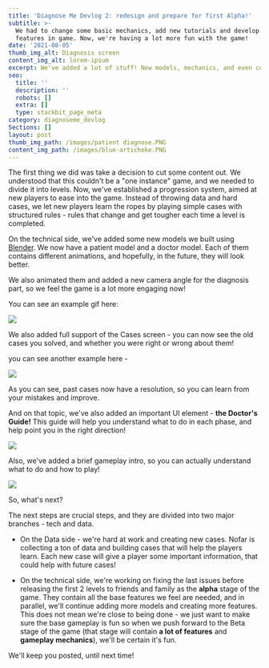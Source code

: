 ```yaml
---
title: 'Diagnose Me Devlog 2: redesign and prepare for first Alpha!'
subtitle: >-
  We had to change some basic mechanics, add new tutorials and develop important
  features in game. Now, we're having a lot more fun with the game!
date: '2021-08-05'
thumb_img_alt: Diagnosis screen
content_img_alt: lorem-ipsum
excerpt: We've added a lot of stuff! New models, mechanics, and even cool animations!
seo:
  title: ''
  description: ''
  robots: []
  extra: []
  type: stackbit_page_meta
category: diagnoseme_devlog
Sections: []
layout: post
thumb_img_path: /images/patient diagnose.PNG
content_img_path: /images/blue-artichoke.PNG
---
```

The first thing we did was take a decision to cut some content out. We understood that this couldn't be a "one instance" game, and we needed to divide it into levels. Now, we've established a progression system, aimed at new players to ease into the game. Instead of throwing data and hard cases, we let new players learn the ropes by playing simple cases with structured rules - rules that change and get tougher each time a level is completed.

On the technical side, we've added some new models we built using [Blender](https://www.blender.org/).  We now have a patient model and a doctor model. Each of them contains different animations, and hopefully, in the future, they will look better.

We also animated them and added a new camera angle for the diagnosis part, so we feel the game is a lot more engaging now!

You can see an example gif here:

![](/images/ezgif-2-02f81099a780.gif)

We also added full support of the Cases screen - you can now see the old cases you solved, and whether you were right or wrong about them!

you can see another example here -

![](/images/magenta-triceratops.gif)

As you can see, past cases now have a resolution, so you can learn from your mistakes and improve.

And on that topic, we've also added an important UI element - **the Doctor's Guide!**
This guide will help you understand what to do in each phase, and help point you in the right direction!

![](/images/guide.PNG)

Also, we've added a brief gameplay intro, so you can actually understand what to do and how to play!

![](/images/about.png)



So, what's next?

The next steps are crucial steps, and they are divided into two major branches - tech and data.

*   On the Data side - we're hard at work and creating new cases. Nofar is collecting a ton of data and building cases that will help the players learn. Each new case will give a player some important information, that could help with future cases!

*   On the technical side, we're working on fixing the last issues before releasing the first 2 levels to friends and family as the **alpha** stage of the game. They contain all the base features we feel are needed, and in parallel, we'll continue adding more models and creating more features. This does not mean we're close to being done - we just want to make sure the base gameplay is fun so when we push forward to the Beta stage of the game (that stage will contain **a lot of features** and **gameplay mechanics**), we'll be certain it's fun.

We'll keep you posted, until next time!

